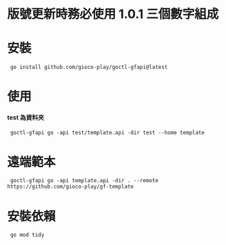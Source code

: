 
 # 版號更新時務必使用 1.0.1 三個數字組成
 # 安裝
```shell
 go install github.com/gioco-play/goctl-gfapi@latest
 ```
 # 使用
 #### test 為資料夾
```shell
 goctl-gfapi go -api test/template.api -dir test --home template
```

# 遠端範本
```shell
 goctl-gfapi go -api template.api -dir . --remote https://github.com/gioco-play/gf-template
```
 
 # 安裝依賴 
```shell
 go mod tidy
```

